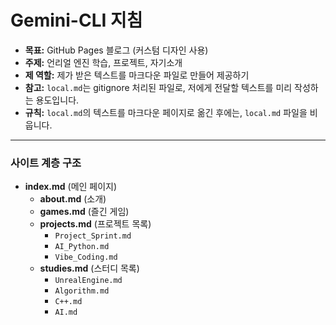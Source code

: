 # Gemini-CLI 지침

*   **목표:** GitHub Pages 블로그 (커스텀 디자인 사용)
*   **주제:** 언리얼 엔진 학습, 프로젝트, 자기소개
*   **제 역할:** 제가 받은 텍스트를 마크다운 파일로 만들어 제공하기
*   **참고:** `local.md`는 gitignore 처리된 파일로, 저에게 전달할 텍스트를 미리 작성하는 용도입니다.
*   **규칙:** `local.md`의 텍스트를 마크다운 페이지로 옮긴 후에는, `local.md` 파일을 비웁니다.

---

### 사이트 계층 구조

*   **index.md** (메인 페이지)
    *   **about.md** (소개)
    *   **games.md** (즐긴 게임)
    *   **projects.md** (프로젝트 목록)
        *   `Project_Sprint.md`
        *   `AI_Python.md`
        *   `Vibe_Coding.md`
    *   **studies.md** (스터디 목록)
        *   `UnrealEngine.md`
        *   `Algorithm.md`
        *   `C++.md`
        *   `AI.md`
